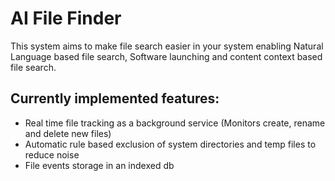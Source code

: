 # AI File Finder

This system aims to make file search easier in your system enabling Natural Language based file search, Software launching and content context based file search.

## Currently implemented features:
- Real time file tracking as a background service (Monitors create, rename and delete new files)
- Automatic rule based exclusion of system directories and temp files to reduce noise
- File events storage in an indexed db
